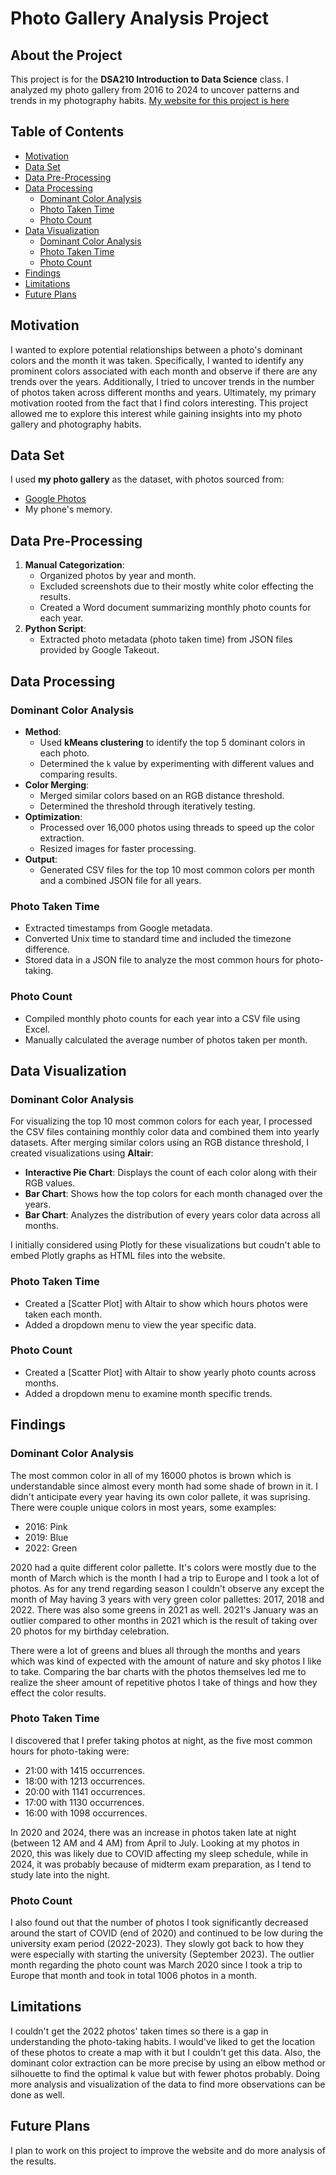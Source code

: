 
# Photo Gallery Analysis Project

## About the Project
This project is for the **DSA210 Introduction to Data Science** class. I analyzed my photo gallery from 2016 to 2024 to uncover patterns and trends in my photography habits. [My website for this project is here](https://zeynep-0.github.io/DSA210-Project/index.html#)

## Table of Contents

- [Motivation](#motivation)
- [Data Set](#data-set)
- [Data Pre-Processing](#data-pre-processing)
- [Data Processing](#data-processing)
  - [Dominant Color Analysis](#dominant-color-analysis)
  - [Photo Taken Time](#photo-taken-time)
  - [Photo Count](#photo-count)
- [Data Visualization](#data-visualization)
  - [Dominant Color Analysis](#dominant-color-analysis-1)
  - [Photo Taken Time](#photo-taken-time-1)
  - [Photo Count](#photo-count-1)
- [Findings](#findings)
- [Limitations](#limitations)
- [Future Plans](#future-plans)

## Motivation
I wanted to explore potential relationships between a photo's dominant colors and the month it was taken. Specifically, I wanted to identify any prominent colors associated with each month and observe if there are any trends over the years. Additionally, I tried to uncover trends in the number of photos taken across different months and years. Ultimately, my primary motivation rooted from the fact that I find colors interesting. This project allowed me to explore this interest while gaining insights into my photo gallery and photography habits.



## Data Set
I used **my photo gallery** as the dataset, with photos sourced from:
- [Google Photos](https://photos.google.com/)
- My phone's memory.


## Data Pre-Processing
1. **Manual Categorization**:
   - Organized photos by year and month.
   - Excluded screenshots due to their mostly white color effecting the results.
   - Created a Word document summarizing monthly photo counts for each year.
2. **Python Script**:
   - Extracted photo metadata (photo taken time) from JSON files provided by Google Takeout.
  

## Data Processing

### Dominant Color Analysis
- **Method**:
  - Used **kMeans clustering** to identify the top 5 dominant colors in each photo.
  - Determined the `k` value by experimenting with different values and comparing results.
- **Color Merging**:
  - Merged similar colors based on an RGB distance threshold.
  - Determined the threshold through iteratively testing.
- **Optimization**:
  - Processed over 16,000 photos using threads to speed up the color extraction.
  - Resized images for faster processing.
- **Output**:
  - Generated CSV files for the top 10 most common colors per month and a combined JSON file for all years.

### Photo Taken Time
- Extracted timestamps from Google metadata.
- Converted Unix time to standard time and included the timezone difference.
- Stored data in a JSON file to analyze the most common hours for photo-taking.

### Photo Count
- Compiled monthly photo counts for each year into a CSV file using Excel.
- Manually calculated the average number of photos taken per month.

## Data Visualization

### Dominant Color Analysis
For visualizing the top 10 most common colors for each year, I processed the CSV files containing monthly color data and combined them into yearly datasets. After merging similar colors using an RGB distance threshold, I created visualizations using **Altair**:

- **Interactive Pie Chart**: Displays the count of each color along with their RGB values.
- **Bar Chart**: Shows how the top colors for each month chanaged over the years.
- **Bar Chart**: Analyzes the distribution of every years color data across all months.

I initially considered using Plotly for these visualizations but coudn't able to embed Plotly graphs as HTML files into the website. 

### Photo Taken Time
- Created a [Scatter Plot] with Altair to show which hours photos were taken each month.
- Added a dropdown menu to view the year specific data.

### Photo Count
- Created a [Scatter Plot] with Altair to show yearly photo counts across months.
- Added a dropdown menu to examine month specific trends.

## Findings
### Dominant Color Analysis

The most common color in all of my 16000 photos is brown which is understandable since almost every month had some shade of brown in it. I didn't anticipate every year having its own color pallete, it was suprising. There were couple unique colors in most years, some examples:
                  
- 2016: Pink
- 2019: Blue
- 2022: Green
  
2020 had a quite different color pallette. It's colors were mostly due to the month of March which is the month I had a trip to Europe and I took a lot of photos.
As for any trend regarding season I couldn't observe any except the month of May having 3 years with very green color pallettes: 2017, 2018 and 2022. There was also some greens in 2021 as well. 2021's January was an outlier compared to other months in 2021 which is the result of taking over 20 photos for my birthday celebration.

There were a lot of greens and blues all through the months and years which was kind of expected with the amount of nature and sky photos I like to take. Comparing the bar charts with the photos themselves led me to realize the sheer amount of repetitive photos I take of things and how they effect the color results.
                  

### Photo Taken Time

I discovered that I prefer taking photos at night, as the five most common hours for photo-taking were:
- 21:00 with 1415 occurrences.
- 18:00 with 1213 occurrences.
- 20:00 with 1141 occurrences.
- 17:00 with 1130 occurrences.
- 16:00 with 1098 occurrences.

In 2020 and 2024, there was an increase in photos taken late at night (between 12 AM and 4 AM) from April to July. Looking at my photos in 2020, this was likely due to COVID affecting my sleep schedule, while in 2024, it was probably because of midterm exam preparation, as I tend to study late into the night.


### Photo Count
I also found out that the number of photos I took significantly decreased around the start of COVID (end of 2020) and continued to be low during the university exam period (2022-2023). They slowly got back to how they were especially with starting the university (September 2023). The outlier month regarding the photo count was March 2020 since I took a trip to Europe that month and took in total 1006 photos in a month.


## Limitations 
I couldn't get the 2022 photos' taken times so there is a gap in understanding the photo-taking habits. I would've liked to get the location of these photos to create a map with it but I couldn't get this data. Also, the dominant color extraction can be more precise by using an elbow method or silhouette to find the optimal k value but with fewer photos probably. Doing more analysis and visualization of the data to find more observations can be done as well.

## Future Plans
I plan to work on this project to improve the website and do more analysis of the results.
